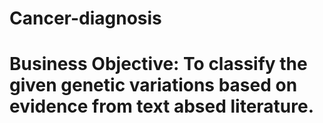 # Cancer-diagnosis

# Business Objective: To classify the given genetic variations based on evidence from text absed literature.

